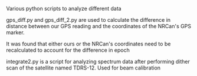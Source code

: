 Various python scripts to analyze different data

gps_diff.py and gps_diff_2.py are used to calculate the difference in distance between our GPS reading and the coordinates of the NRCan's GPS marker. 

It was found that either ours or the NRCan's coordinates need to be recalculated to account for the difference in epoch

integrate2.py is a script for analyzing spectrum data after performing dither scan of the satellite named TDRS-12. Used for beam calibration 
